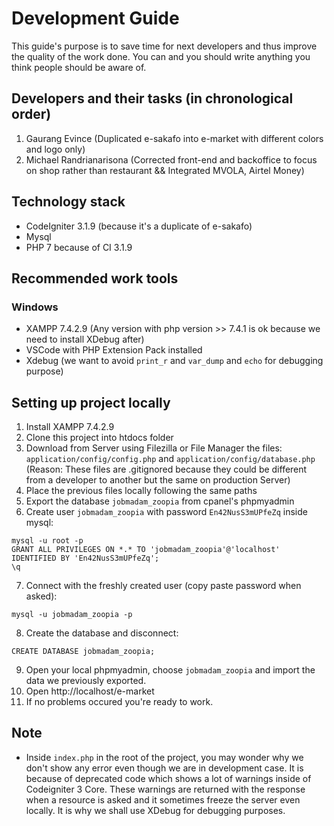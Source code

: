 # Development Guide
This guide's purpose is to save time for next developers and thus improve the quality of the work done.
You can and you should write anything you think people should be aware of.

## Developers and their tasks (in chronological order)
1. Gaurang Evince (Duplicated e-sakafo into e-market with different colors and logo only)
2. Michael Randrianarisona (Corrected front-end and backoffice to focus on shop rather than restaurant && Integrated MVOLA, Airtel Money)


## Technology stack
- CodeIgniter 3.1.9 (because it's a duplicate of e-sakafo)
- Mysql
- PHP 7 because of CI 3.1.9

## Recommended work tools
### Windows
- XAMPP 7.4.2.9 (Any version with php version >> 7.4.1 is ok because we need to install XDebug after)
- VSCode with PHP Extension Pack installed
- Xdebug (we want to avoid `print_r` and `var_dump` and `echo` for debugging purpose)

## Setting up project locally
1. Install XAMPP 7.4.2.9
2. Clone this project into htdocs folder
3. Download from Server using Filezilla or File Manager the files: `application/config/config.php` and `application/config/database.php` (Reason: These files are .gitignored because they could be different from a developer to another but the same on production Server)
4. Place the previous files locally following the same paths
5. Export the database `jobmadam_zoopia` from  cpanel's phpmyadmin
6. Create user `jobmadam_zoopia` with password `En42NusS3mUPfeZq` inside mysql:
```
mysql -u root -p
GRANT ALL PRIVILEGES ON *.* TO 'jobmadam_zoopia'@'localhost' IDENTIFIED BY 'En42NusS3mUPfeZq';
\q
```
7. Connect with the freshly created user (copy paste password when asked):
```
mysql -u jobmadam_zoopia -p
```
8. Create the database and disconnect:
```
CREATE DATABASE jobmadam_zoopia;
```
9. Open your local phpmyadmin, choose `jobmadam_zoopia` and import the data we previously exported.
10. Open http://localhost/e-market
11. If no problems occured you're ready to work.

## Note
- Inside `index.php` in the root of the project, you may wonder why we don't show any error even though we are in development case.
It is because of deprecated code which shows a lot of warnings inside of Codeigniter 3 Core. These warnings are returned with the response when a resource is asked and it sometimes freeze the server even locally. It is why we shall use XDebug for debugging purposes.

